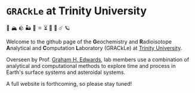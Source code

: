 # `GRACkLe` at Trinity University

🧊 🏔️ 🪨 🏜️ 🧪 ⚛️ ⏳ 🧮 🌟 ☄️ 🪐

Welcome to the github page of the **G**eochemistry and **R**adioisotope **A**nalytical and **C**omputation **L**aboratory (GRACkLe) at [Trinity University](https://www.trinity.edu/).

Overseen by Prof. [Graham H. Edwards](https://grahamedwards.github.io), lab members use a combination of analytical and computational methods to explore time and process in Earth's surface systems and asteroidal systems. 

A full website is forthcoming, so please stay tuned!

